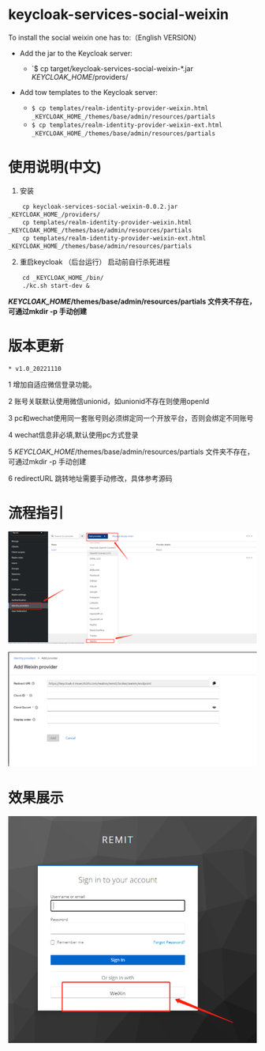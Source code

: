 # keycloak-services-social-weixin

To install the social weixin one has to:（English VERSION）

* Add the jar to the Keycloak server:
  * `$ cp target/keycloak-services-social-weixin-*.jar _KEYCLOAK_HOME_/providers/

* Add tow templates to the Keycloak server:
  * `$ cp templates/realm-identity-provider-weixin.html _KEYCLOAK_HOME_/themes/base/admin/resources/partials`
  * `$ cp templates/realm-identity-provider-weixin-ext.html _KEYCLOAK_HOME_/themes/base/admin/resources/partials`


# 使用说明(中文)
1. 安装
```
    cp keycloak-services-social-weixin-0.0.2.jar  _KEYCLOAK_HOME_/providers/
    cp templates/realm-identity-provider-weixin.html _KEYCLOAK_HOME_/themes/base/admin/resources/partials
    cp templates/realm-identity-provider-weixin-ext.html _KEYCLOAK_HOME_/themes/base/admin/resources/partials
``` 

2. 重启keycloak （后台运行）
启动前自行杀死进程
```
    cd _KEYCLOAK_HOME_/bin/
    ./kc.sh start-dev &
```
 **_KEYCLOAK_HOME_/themes/base/admin/resources/partials 文件夹不存在，可通过mkdir -p 手动创建** 


# 版本更新
    * v1.0_20221110  

1 增加自适应微信登录功能。

2 账号关联默认使用微信unionid，如unionid不存在则使用openId

3 pc和wechat使用同一套账号则必须绑定同一个开放平台，否则会绑定不同账号

4 wechat信息非必填,默认使用pc方式登录

5 _KEYCLOAK_HOME_/themes/base/admin/resources/partials 文件夹不存在，可通过mkdir -p 手动创建

6 redirectURL 跳转地址需要手动修改，具体参考源码


# 流程指引
![输入图片说明](templates/image.png)

![输入图片说明](templates/1668160085561.jpg)

# 效果展示
![输入图片说明](templates/1668160134809.jpg)
